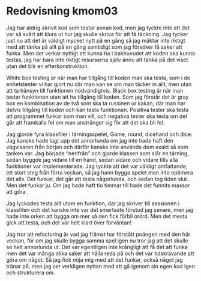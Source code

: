 ---
---
Redovisning kmom03
=========================

Jag har aldrig skrivit kod som testar annan kod, men jag tyckte inte att det var så svårt att klura ut hur jag skulle skriva för att få täckning. Jag tycker just nu att det är väldigt mycket nytt på en gång så jag mäktar inte riktigt med att tänka på allt på en gång samtidigt som jag försöker få saker att funka. Men det verkar nyttigt att kunna ha i bakhuvudet att koden ska kunna testas, jag har bara inte riktigt resurserna själv ännu att tänka på det viset utan det blir en efterkonstruktion.

White box testing är när man har tillgång till koden man ska testa, som i de enhetstester vi har gjort nu där man kan se om man täcker in allt, men utan att ta hänsyn till funktionen nödvändigtvis. Black box testing är när man testar funktionen utan att ha tillgång till koden. Som jag förstår det är gray box en kombination av de två som ska ta russinen ur kakan, där man har delvis tillgång till koden och kan testa funktionen. Positiva tester ska testa att programmet funkar som man vill, och negativa tester ska testa om det går att framkalla fel om man anstränger sig för att det ska bli fel.

Jag gjorde fyra klassfiler i tärningsspelet, Game, round, dicehand och dice. Jag kanske hade lagt upp det annorlunda om jag inte hade haft den vägvisaren från början och därför kanske inte använde dem exakt så som tanken var. Jag började “nerifrån” och gjorde klassen som slår en tärning, sedan byggde jag vidare till en hand, sedan vidare och vidare tills alla funktioner var implementerade. Jag tyckte att det var väldigt omfattande, ett stort steg från förra veckan, så jag hann bygga spelet men inte optimera det alls. Det funkar, det går att testa någorlunda, och sedan tog tiden slut. Men det funkar ju. Om jag hade haft tio timmar till hade det funnits massor att göra.

Jag lyckades testa allt utom en funktion, där jag skriver till sessionen i klassfilen och det kanske inte var det smartaste förstod jag senare, men jag hade inte orken att bygga om mer så den fick förbli orörd. Men det mesta gick att testa, och det var helt klart över förväntan!

Jag tror att refactoring är vad jag främst har förstått poängen med den här veckan, för om jag skulle bygga samma spel igen nu tror jag att det skulle se helt annorlunda ut. Det var egentligen inte krångligt att få det att funka men det var många olika saker att hålla reda på och det var tidskrävande att göra om något. Så jag fick nöja mig med att det funkar, också något jag tränar på, men jag ser verkligen nyttan med att gå igenom sin egen kod igen och strukturera om.
